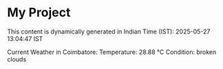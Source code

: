 # My Project

This content is dynamically generated in Indian Time (IST): 2025-05-27 13:04:47 IST


Current Weather in Coimbatore:
Temperature: 28.88 °C
Condition: broken clouds
